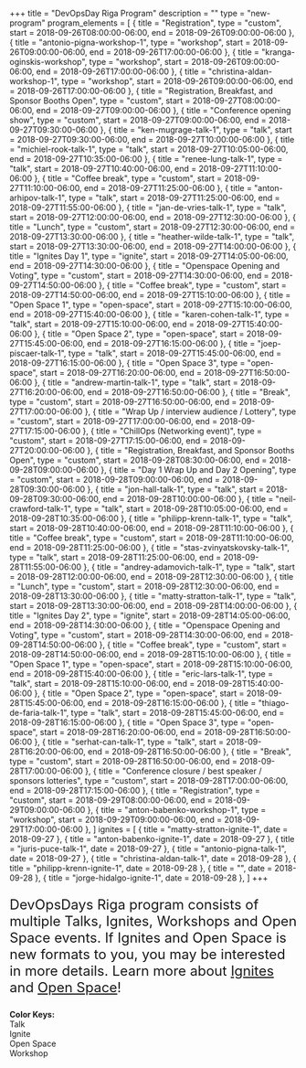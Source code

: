 +++
title = "DevOpsDay Riga Program"
description = ""
type = "new-program"
program_elements = [
    { title = "Registration", type = "custom", start = 2018-09-26T08:00:00-06:00, end = 2018-09-26T09:00:00-06:00 },
    { title = "antonio-pigna-workshop-1", type = "workshop", start = 2018-09-26T09:00:00-06:00, end = 2018-09-26T17:00:00-06:00 },
    { title = "kranga-oginskis-workshop", type = "workshop", start = 2018-09-26T09:00:00-06:00, end = 2018-09-26T17:00:00-06:00 },
    { title = "christina-aldan-workshop-1", type = "workshop", start = 2018-09-26T09:00:00-06:00, end = 2018-09-26T17:00:00-06:00 },
    { title = "Registration, Breakfast, and Sponsor Booths Open", type = "custom", start = 2018-09-27T08:00:00-06:00, end = 2018-09-27T09:00:00-06:00 },
    { title = "Conference opening show", type = "custom", start = 2018-09-27T09:00:00-06:00, end = 2018-09-27T09:30:00-06:00 },
    { title = "ken-mugrage-talk-1", type = "talk", start = 2018-09-27T09:30:00-06:00, end = 2018-09-27T10:00:00-06:00 },
    { title = "michiel-rook-talk-1", type = "talk", start = 2018-09-27T10:05:00-06:00, end = 2018-09-27T10:35:00-06:00 },
    { title = "renee-lung-talk-1", type = "talk", start = 2018-09-27T10:40:00-06:00, end = 2018-09-27T11:10:00-06:00 },
    { title = "Coffee break", type = "custom", start = 2018-09-27T11:10:00-06:00, end = 2018-09-27T11:25:00-06:00 },
    { title = "anton-arhipov-talk-1", type = "talk", start = 2018-09-27T11:25:00-06:00, end = 2018-09-27T11:55:00-06:00 },
    { title = "jan-de-vries-talk-1", type = "talk", start = 2018-09-27T12:00:00-06:00, end = 2018-09-27T12:30:00-06:00 },
    { title = "Lunch", type = "custom", start = 2018-09-27T12:30:00-06:00, end = 2018-09-27T13:30:00-06:00 },
    { title = "heather-wilde-talk-1", type = "talk", start = 2018-09-27T13:30:00-06:00, end = 2018-09-27T14:00:00-06:00 },
    { title = "Ignites Day 1", type = "ignite", start = 2018-09-27T14:05:00-06:00, end = 2018-09-27T14:30:00-06:00 },
    { title = "Openspace Opening and Voting", type = "custom", start = 2018-09-27T14:30:00-06:00, end = 2018-09-27T14:50:00-06:00 },
    { title = "Coffee break", type = "custom", start = 2018-09-27T14:50:00-06:00, end = 2018-09-27T15:10:00-06:00 },
    { title = "Open Space 1", type = "open-space", start = 2018-09-27T15:10:00-06:00, end = 2018-09-27T15:40:00-06:00 },
    { title = "karen-cohen-talk-1", type = "talk", start = 2018-09-27T15:10:00-06:00, end = 2018-09-27T15:40:00-06:00 },
    { title = "Open Space 2", type = "open-space", start = 2018-09-27T15:45:00-06:00, end = 2018-09-27T16:15:00-06:00 },
    { title = "joep-piscaer-talk-1", type = "talk", start = 2018-09-27T15:45:00-06:00, end = 2018-09-27T16:15:00-06:00 },
    { title = "Open Space 3", type = "open-space", start = 2018-09-27T16:20:00-06:00, end = 2018-09-27T16:50:00-06:00 },
    { title = "andrew-martin-talk-1", type = "talk", start = 2018-09-27T16:20:00-06:00, end = 2018-09-27T16:50:00-06:00 },
    { title = "Break", type = "custom", start = 2018-09-27T16:50:00-06:00, end = 2018-09-27T17:00:00-06:00 },
    { title = "Wrap Up / interview audience / Lottery", type = "custom", start = 2018-09-27T17:00:00-06:00, end = 2018-09-27T17:15:00-06:00 },
    { title = "ChillOps (Networking event)", type = "custom", start = 2018-09-27T17:15:00-06:00, end = 2018-09-27T20:00:00-06:00 },
    { title = "Registration, Breakfast, and Sponsor Booths Open", type = "custom", start = 2018-09-28T08:30:00-06:00, end = 2018-09-28T09:00:00-06:00 },
    { title = "Day 1 Wrap Up and Day 2 Opening", type = "custom", start = 2018-09-28T09:00:00-06:00, end = 2018-09-28T09:30:00-06:00 },
    { title = "jon-hall-talk-1", type = "talk", start = 2018-09-28T09:30:00-06:00, end = 2018-09-28T10:00:00-06:00 },
    { title = "neil-crawford-talk-1", type = "talk", start = 2018-09-28T10:05:00-06:00, end = 2018-09-28T10:35:00-06:00 },
    { title = "philipp-krenn-talk-1", type = "talk", start = 2018-09-28T10:40:00-06:00, end = 2018-09-28T11:10:00-06:00 },
    { title = "Coffee break", type = "custom", start = 2018-09-28T11:10:00-06:00, end = 2018-09-28T11:25:00-06:00 },
    { title = "stas-zvinyatskovsky-talk-1", type = "talk", start = 2018-09-28T11:25:00-06:00, end = 2018-09-28T11:55:00-06:00 },
    { title = "andrey-adamovich-talk-1", type = "talk", start = 2018-09-28T12:00:00-06:00, end = 2018-09-28T12:30:00-06:00 },
    { title = "Lunch", type = "custom", start = 2018-09-28T12:30:00-06:00, end = 2018-09-28T13:30:00-06:00 },
    { title = "matty-stratton-talk-1", type = "talk", start = 2018-09-28T13:30:00-06:00, end = 2018-09-28T14:00:00-06:00 },
    { title = "Ignites Day 2", type = "ignite", start = 2018-09-28T14:05:00-06:00, end = 2018-09-28T14:30:00-06:00 },
    { title = "Openspace Opening and Voting", type = "custom", start = 2018-09-28T14:30:00-06:00, end = 2018-09-28T14:50:00-06:00 },
    { title = "Coffee break", type = "custom", start = 2018-09-28T14:50:00-06:00, end = 2018-09-28T15:10:00-06:00 },
    { title = "Open Space 1", type = "open-space", start = 2018-09-28T15:10:00-06:00, end = 2018-09-28T15:40:00-06:00 },
    { title = "eric-lars-talk-1", type = "talk", start = 2018-09-28T15:10:00-06:00, end = 2018-09-28T15:40:00-06:00 },
    { title = "Open Space 2", type = "open-space", start = 2018-09-28T15:45:00-06:00, end = 2018-09-28T16:15:00-06:00 },
    { title = "thiago-de-faria-talk-1", type = "talk", start = 2018-09-28T15:45:00-06:00, end = 2018-09-28T16:15:00-06:00 },
    { title = "Open Space 3", type = "open-space", start = 2018-09-28T16:20:00-06:00, end = 2018-09-28T16:50:00-06:00 },
    { title = "serhat-can-talk-1", type = "talk", start = 2018-09-28T16:20:00-06:00, end = 2018-09-28T16:50:00-06:00 },
    { title = "Break", type = "custom", start = 2018-09-28T16:50:00-06:00, end = 2018-09-28T17:00:00-06:00 },
    { title = "Conference closure / best speaker / sponsors lotteries", type = "custom", start = 2018-09-28T17:00:00-06:00, end = 2018-09-28T17:15:00-06:00 },
    { title = "Registration", type = "custom", start = 2018-09-29T08:00:00-06:00, end = 2018-09-29T09:00:00-06:00 },
    { title = "anton-babenko-workshop-1", type = "workshop", start = 2018-09-29T09:00:00-06:00, end = 2018-09-29T17:00:00-06:00 },
]
ignites = [
    { title = "matty-stratton-ignite-1", date = 2018-09-27 },
    { title = "anton-babenko-ignite-1", date = 2018-09-27 },
    { title = "juris-puce-talk-1", date = 2018-09-27 },
    { title = "antonio-pigna-talk-1", date = 2018-09-27 },
    { title = "christina-aldan-talk-1", date = 2018-09-28 },
    { title = "philipp-krenn-ignite-1", date = 2018-09-28 },
    { title = "", date = 2018-09-28 },
    { title = "jorge-hidalgo-ignite-1", date = 2018-09-28 },
]
+++
<p style="font-size: 1.5rem;">DevOpsDays Riga program consists of multiple Talks, Ignites, Workshops and Open Space events. If Ignites and Open Space is new formats to you, you may be interested in more details. Learn more about <a href="http://www.ignitetalks.io/" target="_blank">Ignites</a> and <a href="https://www.devopsdays.org/open-space-format/" target="_blank">Open Space</a>!</p>



<div>
<b>Color Keys:</b>
<div class="col-lg-3 col-md-3 program-element program-talk">Talk</div>
<div class="col-lg-3 col-md-3 program-element program-ignite">Ignite</div>
<div class="col-lg-3 col-md-3 program-element program-open-space">Open Space</div>
<div class="col-lg-3 col-md-3 program-element program-workshop">Workshop</div>
<br />
</div>

<!-- Facebook Pixel Code -->
<script>
 !function(f,b,e,v,n,t,s)
 {if(f.fbq)return;n=f.fbq=function(){n.callMethod?
 n.callMethod.apply(n,arguments):n.queue.push(arguments)};
 if(!f._fbq)f._fbq=n;n.push=n;n.loaded=!0;n.version='2.0';
 n.queue=[];t=b.createElement(e);t.async=!0;
 t.src=v;s=b.getElementsByTagName(e)[0];
 s.parentNode.insertBefore(t,s)}(window, document,'script',
 'https://connect.facebook.net/en_US/fbevents.js');
 fbq('init', '627303307635674');
 fbq('track', 'PageView');
</script>
<noscript><img height="1" width="1" style="display:none"
 src="https://www.facebook.com/tr?id=627303307635674&ev=PageView&noscript=1"
/></noscript>
<!-- End Facebook Pixel Code -->
